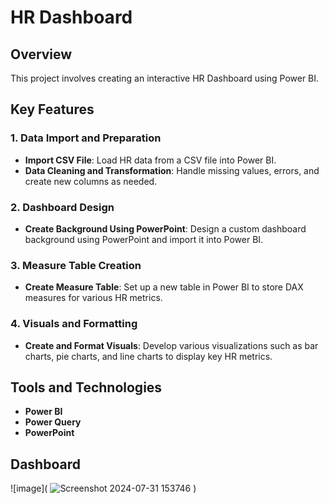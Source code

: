 # HR Dashboard

## Overview

This project involves creating an interactive HR Dashboard using Power BI. 
## Key Features

### 1. Data Import and Preparation
- **Import CSV File**: Load HR data from a CSV file into Power BI.
- **Data Cleaning and Transformation**: Handle missing values, errors, and create new columns as needed.

### 2. Dashboard Design
- **Create Background Using PowerPoint**: Design a custom dashboard background using PowerPoint and import it into Power BI.

### 3. Measure Table Creation
- **Create Measure Table**: Set up a new table in Power BI to store DAX measures for various HR metrics.

### 4. Visuals and Formatting
- **Create and Format Visuals**: Develop various visualizations such as bar charts, pie charts, and line charts to display key HR metrics.

## **Tools and Technologies**
- **Power BI**
- **Power Query**
- **PowerPoint**

## **Dashboard** 
![image](
![Screenshot 2024-07-31 153746](https://github.com/user-attachments/assets/aadf6040-d98e-4ba0-863d-dece86962bbb)
)
